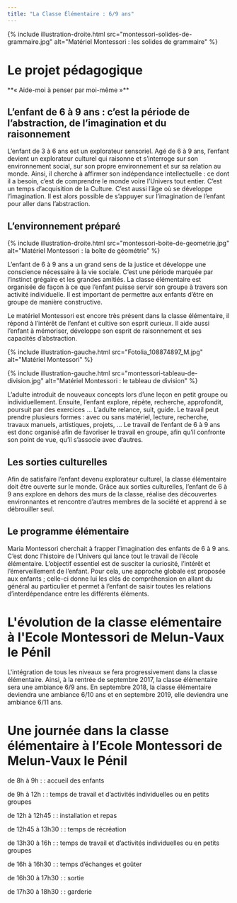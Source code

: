 ```yaml
---
title: "La Classe Élémentaire : 6/9 ans"
---
```


{% include illustration-droite.html src="montessori-solides-de-grammaire.jpg" alt="Matériel Montessori : les solides de grammaire" %}

# Le projet pédagogique

<p class="rose centre">
**« Aide-moi à penser par moi-même »**
</p>

## L’enfant de 6 à 9 ans : c’est la période de l’abstraction, de l’imagination et du raisonnement

L’enfant de 3 à 6 ans est un explorateur sensoriel. Agé de 6 à 9 ans, l’enfant devient un explorateur culturel qui raisonne et s’interroge sur son environnement social, sur son propre environnement et sur sa relation au monde. Ainsi, il cherche à affirmer son indépendance intellectuelle : ce dont il a besoin, c’est de comprendre le monde voire l’Univers tout entier. C’est un temps d’acquisition de la Culture.
C’est aussi l’âge où se développe l’imagination. Il est alors possible de s’appuyer sur l’imagination de l’enfant pour aller dans l’abstraction.

## L’environnement préparé

{% include illustration-droite.html src="montessori-boite-de-geometrie.jpg" alt="Matériel Montessori : la boîte de géométrie" %}

L’enfant de 6 à 9 ans a un grand sens de la justice et développe une conscience nécessaire à la vie sociale. C’est une période marquée par l’instinct grégaire et les grandes amitiés.
La classe élémentaire est organisée de façon à ce que l’enfant puisse servir son groupe à travers son activité individuelle. Il est important de permettre aux enfants d’être en groupe de manière constructive.

Le matériel Montessori est encore très présent dans la classe élémentaire, il répond à l’intérêt de l’enfant et cultive son esprit curieux. Il aide aussi l’enfant à mémoriser, développe son esprit de raisonnement et ses capacités d’abstraction.

{% include illustration-gauche.html src="Fotolia_108874897_M.jpg" alt="Matériel Montessori" %}

{% include illustration-gauche.html src="montessori-tableau-de-division.jpg" alt="Matériel Montessori : le tableau de division" %}

<div class="clearfix"></div>

L’adulte introduit de nouveaux concepts lors d’une leçon en petit groupe ou individuellement. Ensuite, l’enfant explore, répète, recherche, approfondit, poursuit par des exercices … L’adulte relance, suit, guide. Le travail peut prendre plusieurs formes : avec ou sans matériel, lecture, recherche, travaux manuels, artistiques, projets, …
Le travail de l’enfant de 6 à 9 ans est donc organisé afin de favoriser le travail en groupe, afin qu’il confronte son point de vue, qu’il s’associe avec d’autres.

## Les sorties culturelles

Afin de satisfaire l’enfant devenu explorateur culturel, la classe élémentaire doit être ouverte sur le monde. Grâce aux sorties culturelles, l’enfant de 6 à 9 ans explore en dehors des murs de la classe, réalise des découvertes environnantes et rencontre d’autres membres de la société et apprend à se débrouiller seul.

## Le programme élémentaire

Maria Montessori cherchait à frapper l’imagination des enfants de 6 à 9 ans. C’est donc l’<span class="rose">histoire de l’Univers</span> qui lance tout le travail de l’école élémentaire. L’objectif essentiel est de susciter <span class="rose">la curiosité, l’intérêt et l’émerveillement</span> de l’enfant. Pour cela, une approche globale est proposée aux enfants ; celle-ci donne lui les clés de compréhension en allant du général au particulier et permet à l’enfant de saisir toutes les relations d’interdépendance entre les différents éléments.

# L'évolution de la classe elémentaire à l'Ecole Montessori de Melun-Vaux le Pénil

L'intégration de tous les niveaux se fera progressivement dans la classe élémentaire.
Ainsi, à la rentrée de septembre 2017, la classe élémentaire sera une ambiance 6/9 ans.
En septembre 2018, la classe élémentaire deviendra une ambiance 6/10 ans et en septembre 2019, elle deviendra une ambiance 6/11 ans.

# Une journée dans la classe élémentaire à l’Ecole Montessori de Melun-Vaux le Pénil

de 8h à 9h :
: accueil des enfants

de 9h à 12h :
: temps de travail et d’activités individuelles ou en petits groupes

de 12h à 12h45 :
: installation et repas

de 12h45 à 13h30 :
: temps de récréation

de 13h30 à 16h :
: temps de travail et d’activités individuelles ou en petits groupes

de 16h à 16h30 :
: temps d’échanges et goûter

de 16h30 à 17h30 :
: sortie

de 17h30 à 18h30 :
: garderie
